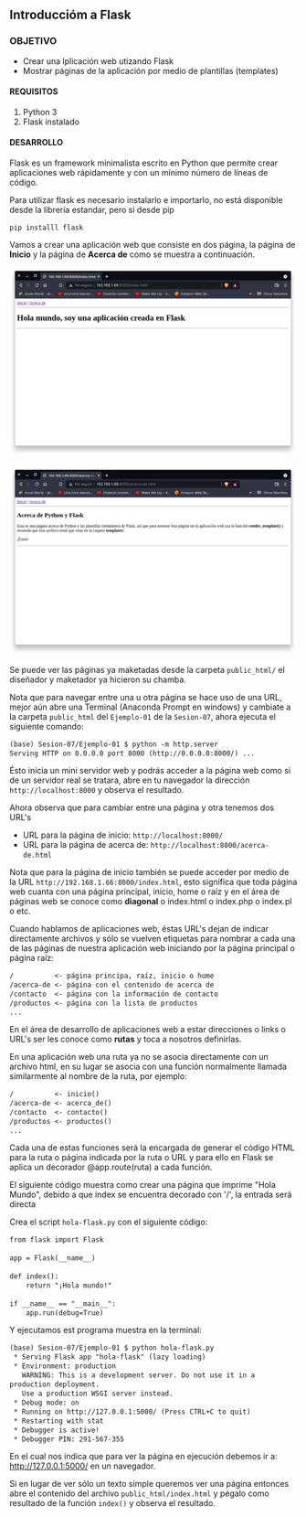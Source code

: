 
## Introduccióm a Flask

### OBJETIVO

- Crear una lplicación web utizando Flask
- Mostrar páginas de la aplicación por medio de plantillas (templates)

#### REQUISITOS

1. Python 3
2. Flask instalado

#### DESARROLLO

Flask es un framework minimalista escrito en Python que permite crear aplicaciones web rápidamente y con un mínimo número de líneas de código. 

Para utilizar flask es necesario instalarlo e importarlo, no está disponible desde la libreria estandar, pero si desde pip

```
pip installl flask
```

Vamos a crear una aplicación web que consiste en dos página, la página de **Inicio** y la página de **Acerca de** como se muestra a continuación.

![Página de inicio](media/pagina-inicio.png)

![Página de Acerca de](media/pagina-acerca-de.png)

Se puede ver las páginas ya maketadas desde la carpeta `public_html/` el diseñador y maketador ya hicieron su chamba.

Nota que para navegar entre una u otra página se hace uso de una URL, mejor aún abre una Terminal (Anaconda Prompt en windows) y cambiate a la carpeta `public_html` del `Ejemplo-01` de la `Sesion-07`, ahora ejecuta el siguiente comando:

```
(base) Sesion-07/Ejemplo-01 $ python -m http.server
Serving HTTP on 0.0.0.0 port 8000 (http://0.0.0.0:8000/) ...
```

Ésto inicia un mini servidor web y podrás acceder a la página web como si de un servidor real se tratara, abre en tu navegador la dirección `http://localhost:8000` y observa el resultado.

Ahora observa que para cambiar entre una página y otra tenemos dos URL's

- URL para la página de inicio: `http://localhost:8000/`
- URL para la página de acerca de: `http://localhost:8000/acerca-de.html`

Nota que para la página de inicio también se puede acceder por medio de la URL `http://192.168.1.66:8000/index.html`, esto significa que toda página web cuanta con una página principal, inicio, home o raíz y en el área de páginas web se conoce como **diagonal** o index.html o index.php o index.pl o etc.

Cuando hablamos de aplicaciones web, éstas URL's dejan de indicar directamente archivos y sólo se vuelven etiquetas para nombrar a cada una de las páginas de nuestra aplicación web iniciando por la página principal o página raíz:

```
/          <- página principa, raíz, inicio o home
/acerca-de <- página con el contenido de acerca de
/contacto  <- página con la información de contacto
/productos <- página con la lista de productos
...
```
En el área de desarrollo de aplicaciones web a estar direcciones o links o URL's ser les conoce como **rutas** y toca a nosotros definirlas.

En una aplicación web una ruta ya no se asocia directamente con un archivo html, en su lugar se asocia con una función normalmente llamada similarmente al nombre de la ruta, por ejemplo:

```
/          <- inicio()
/acerca-de <- acerca_de() 
/contacto  <- contacto() 
/productos <- productos() 
...
```

Cada una de estas funciones será la encargada de generar el código HTML para la ruta o página indicada por la ruta o URL y para ello en Flask se aplica un decorador @app.route(ruta) a cada función.

El siguiente código muestra como crear una página que imprime "Hola Mundo", debido a que index se encuentra decorado con '/', la entrada será directa


Crea el script `hola-flask.py` con el siguiente código:
```
from flask import Flask

app = Flask(__name__)

def index():
    return "¡Hola mundo!"

if __name__ == "__main__":
    app.run(debug=True)
```

Y ejecutamos est programa muestra en la terminal:

```
(base) Sesion-07/Ejemplo-01 $ python hola-flask.py
 * Serving Flask app "hola-flask" (lazy loading)
 * Environment: production
   WARNING: This is a development server. Do not use it in a production deployment.
   Use a production WSGI server instead.
 * Debug mode: on
 * Running on http://127.0.0.1:5000/ (Press CTRL+C to quit)
 * Restarting with stat
 * Debugger is active!
 * Debugger PIN: 291-567-355
```

En el cual nos indica que para ver la página en ejecución debemos ir a: http://127.0.0.1:5000/  en un navegador.

Si en lugar de ver sólo un texto simple queremos ver una página entonces abre el contenido del archivo `public_html/index.html` y pégalo como resultado de la función `index()` y observa el resultado.


